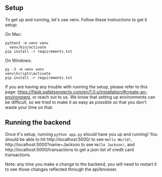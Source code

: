## Setup

To get up and running, let's use venv. Follow these instructions to get it setup:

On Mac:

```
python3 -m venv venv
. venv/bin/activate
pip install -r requirements.txt
```

On Windows:

```
py -3 -m venv venv
venv\Scripts\activate
pip install -r requirements.txt
```

If you are having any trouble with running the setup, please refer to this page: https://flask.palletsprojects.com/en/1.0.x/installation/#create-an-environment, or reach out to us. We know that setting up environments can be difficult, so we tried to make it as easy as possible so that you don't waste your time on that.

## Running the backend

Once it's setup, running `python app.py` should have you up and running! You should be able to hit http://localhost:5000/ to see `Hello World!`, http://localhost:5000?name=Jackson to see `Hello Jackson!`, and http://localhost:5000/transactions to get a json list of credit card transactions.

Note: any time you make a change to the backend, you will need to restart it to see those changes reflected through the api/browser.
